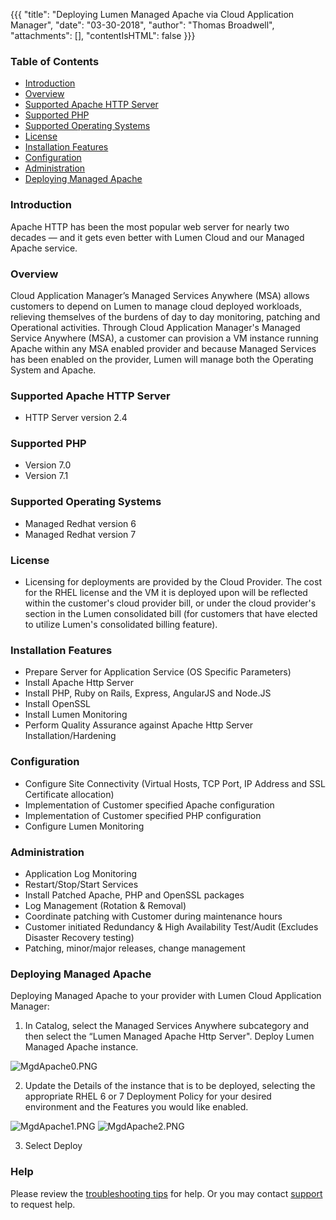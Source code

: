 {{{
  "title": "Deploying Lumen Managed Apache via Cloud Application Manager",
  "date": "03-30-2018",
  "author": "Thomas Broadwell",
  "attachments": [],
  "contentIsHTML": false
}}}

### Table of Contents

* [Introduction](#introduction)
* [Overview](#overview)
* [Supported Apache HTTP Server](#supported-apache-http-server)
* [Supported PHP](#supported-php)
* [Supported Operating Systems](#supported-operating-systems)
* [License](#license)
* [Installation Features](#installation-features)
* [Configuration](#configuration)
* [Administration](#administration)
* [Deploying Managed Apache](#deploying-managed-apache)


### Introduction
Apache HTTP has been the most popular web server for nearly two decades — and it gets even better with Lumen Cloud and our Managed Apache service.

### Overview
Cloud Application Manager’s Managed Services Anywhere (MSA) allows customers to depend on Lumen to manage cloud deployed workloads, relieving themselves of the burdens of day to day monitoring, patching and Operational activities.  Through Cloud Application Manager's Managed Service Anywhere (MSA), a customer can provision a VM instance running Apache within any MSA enabled provider and because Managed Services has been enabled on the provider, Lumen will manage both the Operating System and Apache.

### Supported Apache HTTP Server
*  HTTP Server version 2.4

### Supported PHP
*  Version 7.0
*  Version 7.1

### Supported Operating Systems
*	Managed Redhat version 6
*	Managed Redhat version 7

### License
* Licensing for deployments are provided by the Cloud Provider.  The cost for the RHEL license and the VM it is deployed upon will be reflected within the customer's cloud provider bill, or under the cloud provider's section in the Lumen consolidated bill (for customers that have elected to utilize Lumen's consolidated billing feature).

### Installation Features
* Prepare Server for Application Service (OS Specific Parameters)
* Install Apache Http Server
* Install PHP, Ruby on Rails, Express, AngularJS and Node.JS
* Install OpenSSL
* Install Lumen Monitoring
* Perform Quality Assurance against Apache Http Server Installation/Hardening

### Configuration
* Configure Site Connectivity (Virtual Hosts, TCP Port, IP Address and SSL Certificate allocation)
* Implementation of Customer specified Apache configuration
* Implementation of Customer specified PHP configuration
* Configure Lumen Monitoring

### Administration
* Application Log Monitoring
* Restart/Stop/Start Services
* Install Patched Apache, PHP and OpenSSL packages
* Log Management (Rotation & Removal)
* Coordinate patching with Customer during maintenance hours
* Customer initiated Redundancy & High Availability Test/Audit (Excludes Disaster Recovery testing)
* Patching, minor/major releases, change management


### Deploying Managed Apache

Deploying Managed Apache to your provider with Lumen Cloud Application Manager:

1. In Catalog, select the Managed Services Anywhere subcategory and then select the “Lumen Managed Apache Http Server".  Deploy Lumen Managed Apache instance.

  ![MgdApache0.PNG](../../images/cloud-application-manager/MgdApache0.PNG)

2. Update the Details of the instance that is to be deployed, selecting the appropriate RHEL 6 or 7 Deployment Policy for your desired environment and the Features you would like enabled.

  ![MgdApache1.PNG](../../images/cloud-application-manager/MgdApache1.PNG)
  ![MgdApache2.PNG](../../images/cloud-application-manager/MgdApache2.PNG)

3. Select Deploy


### Help

Please review the [troubleshooting tips](../Troubleshooting/troubleshooting-tips.md) for help. Or you may contact [support](http://managedservices.ctl.io) to request help.
